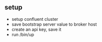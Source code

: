 ## setup

* setup confluent cluster
* save bootstrap server value to broker host
* create an api key, save it
* run /bin/up
<!-- * view messages at http://localhost:8080/ui/clusters/confluentcloud/all-topics/settopbox/messages?keySerde=String&valueSerde=String&limit=100 -->